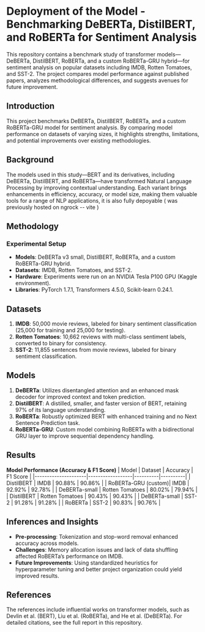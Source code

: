 # Deployment of the Model - Benchmarking DeBERTa, DistilBERT, and RoBERTa for Sentiment Analysis

This repository contains a benchmark study of transformer models—DeBERTa, DistilBERT, RoBERTa, and a custom RoBERTa-GRU hybrid—for sentiment analysis on popular datasets including IMDB, Rotten Tomatoes, and SST-2. The project compares model performance against published papers, analyzes methodological differences, and suggests avenues for future improvement.


## Introduction
This project benchmarks DeBERTa, DistilBERT, RoBERTa, and a custom RoBERTa-GRU model for sentiment analysis. By comparing model performance on datasets of varying sizes, it highlights strengths, limitations, and potential improvements over existing methodologies.

## Background
The models used in this study—BERT and its derivatives, including DeBERTa, DistilBERT, and RoBERTa—have transformed Natural Language Processing by improving contextual understanding. Each variant brings enhancements in efficiency, accuracy, or model size, making them valuable tools for a range of NLP applications, it is also fully depoyable ( was previously hosted on ngrock -- vite )

## Methodology
### Experimental Setup
- **Models**: DeBERTa v3 small, DistilBERT, RoBERTa, and a custom RoBERTa-GRU hybrid.
- **Datasets**: IMDB, Rotten Tomatoes, and SST-2.
- **Hardware**: Experiments were run on an NVIDIA Tesla P100 GPU (Kaggle environment).
- **Libraries**: PyTorch 1.7.1, Transformers 4.5.0, Scikit-learn 0.24.1.

## Datasets
1. **IMDB**: 50,000 movie reviews, labeled for binary sentiment classification (25,000 for training and 25,000 for testing).
2. **Rotten Tomatoes**: 10,662 reviews with multi-class sentiment labels, converted to binary for consistency.
3. **SST-2**: 11,855 sentences from movie reviews, labeled for binary sentiment classification.

## Models
1. **DeBERTa**: Utilizes disentangled attention and an enhanced mask decoder for improved context and token prediction.
2. **DistilBERT**: A distilled, smaller, and faster version of BERT, retaining 97% of its language understanding.
3. **RoBERTa**: Robustly optimized BERT with enhanced training and no Next Sentence Prediction task.
4. **RoBERTa-GRU**: Custom model combining RoBERTa with a bidirectional GRU layer to improve sequential dependency handling.

## Results
**Model Performance (Accuracy & F1 Score)**
| Model               | Dataset          | Accuracy | F1 Score |
|---------------------|------------------|----------|----------|
| DistilBERT          | IMDB             | 90.88%   | 90.86%   |
| RoBERTa-GRU (custom)| IMDB             | 92.92%   | 92.78%   |
| DeBERTa-small       | Rotten Tomatoes  | 80.02%   | 79.94%   |
| DistilBERT          | Rotten Tomatoes  | 90.43%   | 90.43%   |
| DeBERTa-small       | SST-2            | 91.28%   | 91.28%   |
| RoBERTa             | SST-2            | 90.83%   | 90.76%   |

## Inferences and Insights
- **Pre-processing**: Tokenization and stop-word removal enhanced accuracy across models.
- **Challenges**: Memory allocation issues and lack of data shuffling affected RoBERTa’s performance on IMDB.
- **Future Improvements**: Using standardized heuristics for hyperparameter tuning and better project organization could yield improved results.

## References
The references include influential works on transformer models, such as Devlin et al. (BERT), Liu et al. (RoBERTa), and He et al. (DeBERTa). For detailed citations, see the full report in this repository.
